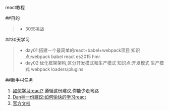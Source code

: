 react教程

##目的
>* 30天挑战

##30天学习
>* day01:搭建一个最简单的react+babel+webpack项目
    知识点:webpack babel react es2015 hmr
>* day02:优化框架架构,区分开发模式和生产模式
    知识点:开发模式 生产模式 webpack loaders/plugins

##新手村任务
1. [如何学习react?](https://github.com/petehunt/react-howto/blob/master/README-zh.md)
   遵循这份建议,你能少走弯路
2. [Dan神一份建议:如何愉快的学习react](https://cdn.rawgit.com/gaearon/react-makes-you-sad/1377b6a6cdc644adfea6bf238f06c75d33ed6f1e/fatigue.svg)
3. [官方文档](https://facebook.github.io/react/docs/getting-started.html)


